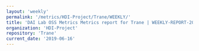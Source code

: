 ```yaml
---
layout: 'weekly'
permalink: '/metrics/HDI-Project/Trane/WEEKLY/'
title: 'DAI Lab OSS Metrics Metrics report for Trane | WEEKLY-REPORT-2019-06-16'
organization: 'HDI-Project'
repository: 'Trane'
current_date: '2019-06-16'
---
```

